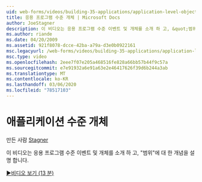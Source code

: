 ```yaml
---
uid: web-forms/videos/building-35-applications/application-level-objects
title: 응용 프로그램 수준 개체 | Microsoft Docs
author: JoeStagner
description: 이 비디오는 응용 프로그램 수준 이벤트 및 개체를 소개 하 고, &quot;범위&quot;에 대 한 개념을 설명 합니다.
ms.author: riande
ms.date: 04/20/2009
ms.assetid: 921f8078-dcce-42ba-a79a-d3e0b0922161
msc.legacyurl: /web-forms/videos/building-35-applications/application-level-objects
msc.type: video
ms.openlocfilehash: 2eee7f07e205a468516fe828a66bb57b44f9c57a
ms.sourcegitcommit: e7e91932a6e91a63e2e46417626f39d6b244a3ab
ms.translationtype: MT
ms.contentlocale: ko-KR
ms.lasthandoff: 03/06/2020
ms.locfileid: "78517103"
---
```

# <a name="application-level-objects"></a>애플리케이션 수준 개체

만든 사람 [Stagner](https://github.com/JoeStagner)

이 비디오는 응용 프로그램 수준 이벤트 및 개체를 소개 하 고, &quot;범위&quot;에 대 한 개념을 설명 합니다.

[&#9654;비디오 보기 (13 분)](https://channel9.msdn.com/Blogs/ASP-NET-Site-Videos/application-level-objects)

